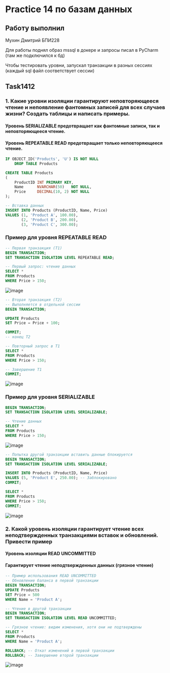 # Practice 14 по базам данных

## Работу выполнил

Мухин Дмитрий БПИ228


Для работы поднял образ mssql в докере и запросы писал в PyCharm (там же подключился к бд)

Чтобы тестировать уровни, запускал транзакции в разных сессиях (каждый sql файл соответствует сессии)

## Task1412
### 1. Какие уровни изоляции гарантируют неповторяющееся чтение и непоявление фантомных записей для всех случаев жизни? Создать таблицы и написать примеры.

#### Уровень SERIALIZABLE предотвращает как фантомные записи, так и неповторяющееся чтение.
#### Уровень REPEATABLE READ предотвращает только неповторяющееся чтение.
```sql
IF OBJECT_ID('Products', 'U') IS NOT NULL
    DROP TABLE Products

CREATE TABLE Products
(
    ProductID INT PRIMARY KEY,
    Name      NVARCHAR(50)   NOT NULL,
    Price     DECIMAL(10, 2) NOT NULL
);

-- Вставка данных
INSERT INTO Products (ProductID, Name, Price)
VALUES (1, 'Product A', 100.00),
       (2, 'Product B', 200.00),
       (3, 'Product C', 300.00);
```
### Пример для уровня REPEATABLE READ
```sql
-- Первая транзакция (T1)
BEGIN TRANSACTION;
SET TRANSACTION ISOLATION LEVEL REPEATABLE READ;

-- Первый запрос: чтение данных
SELECT *
FROM Products
WHERE Price > 150;
```
![image](https://github.com/user-attachments/assets/5c204e5f-9602-48f3-bfeb-cd5484541c20)

```sql
-- Вторая транзакция (T2)
-- Выполняется в отдельной сессии
BEGIN TRANSACTION;

UPDATE Products
SET Price = Price + 100;

COMMIT;
-- конец T2
```
```sql
-- Повторный запрос в T1
SELECT *
FROM Products
WHERE Price > 150;

-- Завершение T1
COMMIT;
```
![image](https://github.com/user-attachments/assets/11929c6a-389d-462f-91e1-1a6db4dc35ee)

### Пример для уровня SERIALIZABLE
```sql
BEGIN TRANSACTION;
SET TRANSACTION ISOLATION LEVEL SERIALIZABLE;

-- Чтение данных
SELECT *
FROM Products
WHERE Price > 150;
```
![image](https://github.com/user-attachments/assets/4be7e966-374d-4eb5-bfb8-0056f86e164c)

```sql
-- Попытка другой транзакции вставить данные блокируется
BEGIN TRANSACTION;
SET TRANSACTION ISOLATION LEVEL SERIALIZABLE;

INSERT INTO Products (ProductID, Name, Price)
VALUES (5, 'Product E', 250.00); -- Заблокировано
COMMIT;
```
```sql
SELECT *
FROM Products
WHERE Price > 150;
COMMIT;
```
![image](https://github.com/user-attachments/assets/7c01df37-0366-4f47-8752-7e8b1a3dec99)


### 2. Какой уровень изоляции гарантирует чтение всех неподтвержденных транзакциями вставок и обновлений. Привести пример

#### Уровень изоляции READ UNCOMMITTED
#### Гарантирует чтение неподтвержденных данных (грязное чтение)

```sql
-- Пример использования READ UNCOMMITTED
-- Обновление баланса в первой транзакции
BEGIN TRANSACTION;
UPDATE Products
SET Price = 500
WHERE Name = 'Product A';
```
```sql
-- Чтение в другой транзакции
BEGIN TRANSACTION;
SET TRANSACTION ISOLATION LEVEL READ UNCOMMITTED;

-- Грязное чтение: видим изменения, хотя они не подтверждены
SELECT *
FROM Products
WHERE Name = 'Product A';

ROLLBACK; -- Откат изменений в первой транзакции
ROLLBACK; -- Завершение второй транзакции
```
![image](https://github.com/user-attachments/assets/e0fbf7fb-3fcc-46ac-9937-61c21a1f60ac)
